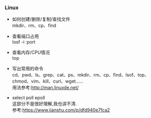 ### Linux

- 如何创建/删除/复制/查找文件  
mkdir、rm、cp、find
 
- 查看端口占用  
losf -i :port

- 查看内存/CPU情况  
top

- 写出常用的命令  
cd、pwd、ls、grep、cat、ps、mkdir、rm、cp、find、lsof、top、chmod、vim、kill、curl、wget......  
用法参考:http://man.linuxde.net/

- select poll epoll  
这部分不是很好理解,我也讲不清.  
参考:https://www.jianshu.com/p/dfd940e7fca2